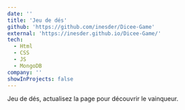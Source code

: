 ```yaml
---
date: ''
title: 'Jeu de dés'
github: 'https://github.com/inesder/Dicee-Game'
external: 'https://inesder.github.io/Dicee-Game/'
tech:
  - Html
  - CSS
  - JS
  - MongoDB
company: ''
showInProjects: false
---
```


Jeu de dés, actualisez la page pour découvrir le vainqueur.